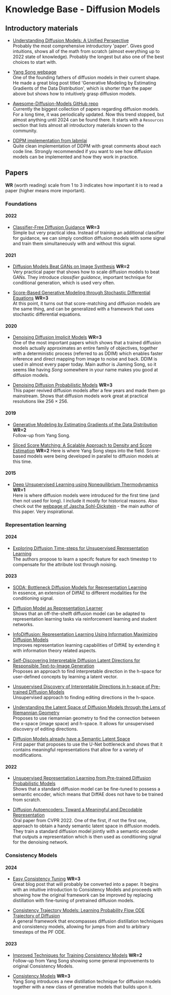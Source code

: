 # Knowledge Base - Diffusion Models

## Introductory materials

- [Understanding Diffusion Models: A Unified Perspective](https://arxiv.org/abs/2208.11970)  
Probably the most comprehensive introductory 'paper'. Gives good intuitions, shows all of the math from scratch (almost everything up to 2022 state of knowledge). Probably the longest but also one of the best choices to start with.

- [Yang Song webpage](https://arxiv.org/abs/2208.11970)  
One of the founding fathers of diffusion models in their current shape. He made a great blog post titled 'Generative Modeling by Estimating Gradients of the Data Distribution', which is shorter than the paper above but shows how to intuitively grasp diffusion models.

- [Awesome-Diffusion-Models GitHub repo](https://github.com/diff-usion/Awesome-Diffusion-Models)  
Currently the biggest collection of papers regarding diffusion models. For a long time, it was periodically updated. Now this trend stopped, but almost anything until 2024 can be found there. It starts with a ``Resources`` section that lists almost all introductory materials known to the community.

- [DDPM implementation from labmlai](https://github.com/labmlai/annotated_deep_learning_paper_implementations/tree/master/labml_nn/diffusion/ddpm)  
Quite clean implementation of DDPM with great comments about each code line. Strongly recommended if you want to see how diffusion models can be implemented and how they work in practice.

## Papers

**WR** (worth reading) scale from 1 to 3 indicates how important it is to read a paper (higher means more important).

### Foundations

#### 2022

- [Classifier-Free Diffusion Guidance](https://arxiv.org/abs/2207.12598) **WR=3**  
Simple but very practical idea. Instead of training an additional classifier for guidance, we can simply condition diffusion models with some signal and train them simultaneously with and without this signal.

#### 2021

- [Diffusion Models Beat GANs on Image Synthesis](https://arxiv.org/abs/2105.05233) **WR=2**  
Very practical paper that shows how to scale diffusion models to beat GANs. They introduce *classifier guidance*, important technique for conditional generation, which is used very often.

- [Score-Based Generative Modeling through Stochastic Differential Equations](https://arxiv.org/abs/2011.13456)  **WR=3**  
At this point, it turns out that score-matching and diffusion models are the same thing, and can be generalized with a framework that uses stochastic differential equations.

#### 2020

- [Denoising Diffusion Implicit Models](https://arxiv.org/abs/2010.02502)  **WR=3**  
One of the most important papers which shows that a trained diffusion models actually approximates an entire family of objectives, together with a deterministic process (referred to as DDIM) which enables faster inference and direct mapping from image to noise and back. DDIM is used in almost every paper today. Main author is Jiaming Song, so it seems like having *Song* somewhere in your name makes you good at diffusion models. 

- [Denoising Diffusion Probabilistic Models](https://arxiv.org/abs/2006.11239)  **WR=3**  
This paper revived diffusion models after a few years and made them go mainstream. Shows that diffusion models work great at practical resolutions like $256 \times 256$.

#### 2019

- [Generative Modeling by Estimating Gradients of the Data Distribution](https://arxiv.org/abs/1907.05600) **WR=2**  
Follow-up from Yang Song.

- [Sliced Score Matching: A Scalable Approach to Density and Score Estimation](https://arxiv.org/abs/1905.07088) **WR=2**
Here is where Yang Song steps into the field. Score-based models were being developed in parallel to diffusion models at this time.

#### 2015

- [Deep Unsupervised Learning using Nonequilibrium Thermodynamics](https://arxiv.org/abs/1503.03585)  **WR=1**  
Here is where diffusion models were introduced for the first time (and then not used for long). I include it mostly for historical reasons. Also check out the [webpage of Jascha Sohl-Dickstein](http://sohldickstein.com) - the main author of this paper. Very inspirational.

### Representation learning

#### 2024

- [Exploring Diffusion Time-steps for Unsupervised Representation Learning](https://arxiv.org/abs/2401.11430)  
The authors propose to learn a specifc feature for each timestep t to compensate for the attribute lost through noising.

#### 2023

- [SODA: Bottleneck Diffusion Models for Representation Learning](https://arxiv.org/abs/2311.17901)  
In essence, an extension of DiffAE to different modalities for the conditioning signal. 

- [Diffusion Model as Representation Learner](https://arxiv.org/abs/2308.10916)  
Shows that an off-the-shelft diffusion model can be adapted to representation learning tasks via reinforcement learning and student networks.

- [InfoDiffusion: Representation Learning Using Information Maximizing Diffusion Models](https://proceedings.mlr.press/v202/wang23ah.html)  
Improves representation learning capabilities of DiffAE by extending it with information theory related aspects.

- [Self-Discovering Interpretable Diffusion Latent Directions for Responsible Text-to-Image Generation](https://arxiv.org/abs/2311.17216)  
Proposes an approach to find interpretable direction in the h-space for user-defined concepts by learning a latent vector.

- [Unsupervised Discovery of Interpretable Directions in h-space of Pre-trained Diffusion Models](https://arxiv.org/abs/2310.09912)  
Unsupervised approach to finding editing directions in the h-space. 

- [Understanding the Latent Space of Diffusion Models through the Lens of Riemannian Geometry](https://arxiv.org/abs/2307.12868)  
Proposes to use riemannian geometry to find the connection between the x-space (image space) and h-space. It allows for unsupervised discovery of editing directions.

- [Diffusion Models already have a Semantic Latent Space](https://arxiv.org/abs/2210.10960)  
First paper that proposes to use the U-Net bottleneck and shows that it contains meaningful representations that allow for a variety of modifications.

#### 2022

- [Unsupervised Representation Learning from Pre-trained Diffusion Probabilistic Models](https://arxiv.org/abs/2212.12990)  
Shows that a standard diffusion model can be fine-tuned to possess a semantic encoder, which means that DiffAE does not have to be trained from scratch.

- [Diffusion Autoencoders: Toward a Meaningful and Decodable Representation](https://arxiv.org/abs/2111.15640)  
Oral paper from CVPR 2022. One of the first, if not the first one, approach to obtain a handy semantic latent space in diffusion models. They train a standard diffusion model jointly with a semantic encoder that outputs a representation which is then used as conditioning signal for the denoising network.

### Consistency Models

#### 2024

- [Easy Consistency Tuning](https://gsunshine.notion.site/Consistency-Models-Made-Easy-954205c0b4a24c009f78719f43b419cc) **WR=3**  
Great blog post that will probably be converted into a paper. It begins with an intuitive introduction to Consistency Models and proceeds with showing how the original framework can be improved by replacing distillation with fine-tuning of pretrained diffusion models.

- [Consistency Trajectory Models: Learning Probability Flow ODE Trajectory of Diffusion](https://arxiv.org/abs/2310.02279)  
A general framework that encompasses diffusion distillation techniques and consistency models, allowing for jumps from and to arbitrary timesteps of the PF ODE.

#### 2023

- [Improved Techniques for Training Consistency Models](https://arxiv.org/abs/2310.14189)  **WR=2**  
Follow-up from Yang Song showing some general improvements to original Consistency Models.

- [Consistency Models](https://arxiv.org/abs/2303.01469)  **WR=3**  
Yang Song introduces a new distillation technique for diffusion models together with a new class of generative models that builds upon it.